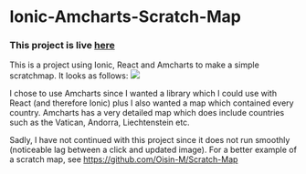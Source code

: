 # Ionic-Amcharts-Scratch-Map

### This project is live [here](https://oisin-m.github.io/Ionic-Amcharts-Scratch-Map/)

This is a project using Ionic, React and Amcharts to make a simple scratchmap. It looks as follows:
<img src="https://i.imgur.com/yrgH1pg.png">

I chose to use Amcharts since I wanted a library which I could use with React (and therefore Ionic) plus I also wanted a map which contained every country. Amcharts has a very detailed map which does include countries such as the Vatican, Andorra, Liechtenstein etc.

Sadly, I have not continued with this project since it does not run smoothly (noticeable lag between a click and updated image). For a better example of a scratch map, see https://github.com/Oisin-M/Scratch-Map
